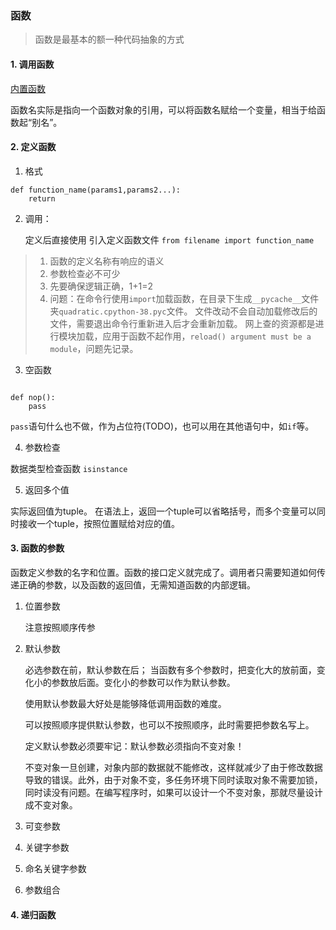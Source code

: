 ### 函数

>函数是最基本的额一种代码抽象的方式

#### 1. 调用函数

[内置函数](https://docs.python.org/3/library/functions.html#abs)

函数名实际是指向一个函数对象的引用，可以将函数名赋给一个变量，相当于给函数起“别名”。

#### 2. 定义函数

1. 格式

```
def function_name(params1,params2...):
    return
```

2. 调用：

    定义后直接使用
    引入定义函数文件 `from filename import function_name`

>1. 函数的定义名称有响应的语义
>2. 参数检查必不可少
>3. 先要确保逻辑正确，1+1=2
>4. 问题：在命令行使用`import`加载函数，在目录下生成`__pycache__`文件夹`quadratic.cpython-38.pyc`文件。
>文件改动不会自动加载修改后的文件，需要退出命令行重新进入后才会重新加载。
>网上查的资源都是进行模块加载，应用于函数不起作用，`reload() argument must be a module`，问题先记录。

3. 空函数

```

def nop():
    pass
```

`pass`语句什么也不做，作为占位符(TODO)，也可以用在其他语句中，如`if`等。

4. 参数检查

数据类型检查函数 `isinstance`

5. 返回多个值

实际返回值为tuple。
在语法上，返回一个tuple可以省略括号，而多个变量可以同时接收一个tuple，按照位置赋给对应的值。

#### 3. 函数的参数

函数定义参数的名字和位置。函数的接口定义就完成了。调用者只需要知道如何传递正确的参数，以及函数的返回值，无需知道函数的内部逻辑。

1. 位置参数

    注意按照顺序传参

2. 默认参数

    必选参数在前，默认参数在后；
    当函数有多个参数时，把变化大的放前面，变化小的参数放后面。变化小的参数可以作为默认参数。

    使用默认参数最大好处是能够降低调用函数的难度。

    可以按照顺序提供默认参数，也可以不按照顺序，此时需要把参数名写上。

    定义默认参数必须要牢记：默认参数必须指向不变对象！

    不变对象一旦创建，对象内部的数据就不能修改，这样就减少了由于修改数据导致的错误。此外，由于对象不变，多任务环境下同时读取对象不需要加锁，同时读没有问题。在编写程序时，如果可以设计一个不变对象，那就尽量设计成不变对象。

3. 可变参数

4. 关键字参数

5. 命名关键字参数

6. 参数组合


#### 4. 递归函数
